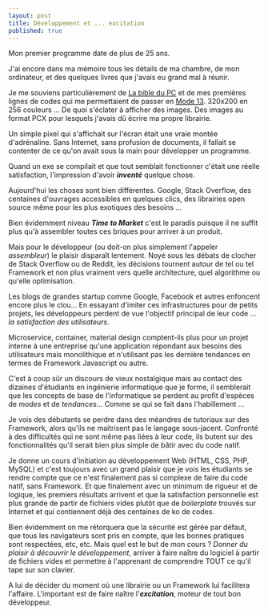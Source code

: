 ```yaml
---
layout: post
title: Développement et ... excitation
published: true
---
```

Mon premier programme date de plus de 25 ans. 

J'ai encore dans ma mémoire tous les détails de ma chambre, de mon ordinateur, et des quelques livres que j'avais eu grand mal à réunir.

Je me souviens particulièrement de [La bible du PC](http://www.decitre.fr/livres/pc-programmation-systeme-9782742905447.html) et de mes premières lignes de codes qui me permettaient de passer en [Mode 13](https://fr.wikipedia.org/wiki/Mode_13h). 320x200 en 256 couleurs ... De quoi s'éclater à afficher des images. Des images au format PCX pour lesquels j'avais dû écrire ma propre librairie.

Un simple pixel qui s'affichait sur l'écran était une vraie montée d'adrénaline. Sans Internet, sans profusion de documents, il fallait se contenter de ce qu'on avait sous la main pour développer un programme.

Quand un exe se compilait et que tout semblait fonctionner c'était une réelle satisfaction, l'impression d'avoir _**inventé**_ quelque chose.

Aujourd'hui les choses sont bien différentes. Google, Stack Overflow, des centaines d'ouvrages accessibles en quelques clics, des librairies open source même pour les plus exotiques des besoins ... 

Bien évidemment niveau **_Time to Market_** c'est le paradis puisque il ne suffit plus qu'à assembler toutes ces briques pour arriver à un produit.

Mais pour le développeur (ou doit-on plus simplement l'appeler _assembleur_) le plaisir disparaît lentement. Noyé sous les débats de clocher de Stack Overflow ou de Reddit, les décisions tournent autour de tel ou tel Framework et non plus vraiment vers quelle architecture, quel algorithme ou qu'elle optimisation.

Les blogs de grandes startup comme Google, Facebook et autres enfoncent encore plus le clou... En essayant d'imiter ces infrastructures pour de petits projets, les développeurs perdent de vue l'objectif principal de leur code ... _la satisfaction des utilisateurs_.

Microservice, container, material design comptent-ils plus pour un projet interne à une entreprise qu'une application répondant aux besoins des utilisateurs mais monolithique et n'utilisant pas les dernière tendances en termes de Framework Javascript ou autre.

C'est à coup sûr un discours de vieux nostalgique mais au contact des dizaines d'étudiants en ingénierie informatique que je forme, il semblerait que les concepts de base de l'informatique se perdent au profit d'espèces de _modes_ et de _tendances_... Comme se qui se fait dans l'habillement ...

Je vois des débutants se perdre dans des méandres de tutoriaux sur des Framework, alors qu'ils ne maitrisent pas le langage sous-jacent. Confronté à des difficultés qui ne sont même pas liées à leur code, ils butent sur des fonctionnalités qu'il serait bien plus simple de bâtir avec du code natif.

Je donne un cours d'initiation au développement Web (HTML, CSS, PHP, MySQL) et c'est toujours avec un grand plaisir que je vois les étudiants se rendre compte que ce n'est finalement pas si complexe de faire du code natif, sans Framework. Et que finalement avec un minimum de rigueur et de logique, les premiers résultats arrivent et que la satisfaction personnelle est plus grande de partir de fichiers vides plutôt que de _boilerplate_ trouvés sur Internet et qui contiennent déjà des centaines de ko de codes.

Bien évidemment on me rétorquera que la sécurité est gérée par défaut, que tous les navigateurs sont pris en compte, que les bonnes pratiques sont respectées, etc, etc.
Mais quel est le but de mon cours ? _Donner du plaisir à découvrir le développement_, arriver à faire naître du logiciel à partir de fichiers vides et permettre à l'apprenant de comprendre TOUT ce qu'il tape sur son clavier.

A lui de décider du moment où une librairie ou un Framework lui facilitera l'affaire. L'important est de faire naître l'**_excitation_**, moteur de tout bon développeur.
